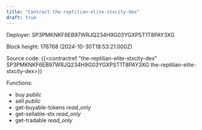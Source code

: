 ```yaml
---
title: "Contract the-reptilian-elite-stxcity-dex"
draft: true
---
```

Deployer: SP3PMKNKF6EB97WRJQ234H9G03YGXPST1T8PAY3XG


 



Block height: 176768 (2024-10-30T18:53:21.000Z)

Source code: {{<contractref "the-reptilian-elite-stxcity-dex" SP3PMKNKF6EB97WRJQ234H9G03YGXPST1T8PAY3XG the-reptilian-elite-stxcity-dex>}}

Functions:

* buy _public_
* sell _public_
* get-buyable-tokens _read_only_
* get-sellable-stx _read_only_
* get-tradable _read_only_
